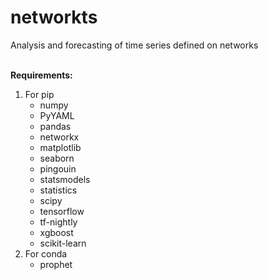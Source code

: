 # networkts
Analysis and forecasting of time series defined on networks

<br>
<b>Requirements:</b>
<ol>
    <li>For pip
    <ul>
        <li>numpy</li>
        <li>PyYAML</li>
        <li>pandas</li>
        <li>networkx</li>
        <li>matplotlib</li>
        <li>seaborn</li>
        <li>pingouin</li>
        <li>statsmodels</li>
        <li>statistics</li>
        <li>scipy</li>
        <li>tensorflow</li>
        <li>tf-nightly</li>
        <li>xgboost</li>
        <li>scikit-learn</li>
    </ul></li>
    <li>For conda
        <ul>
            <li>prophet</li>
        </ul></li>
</ol>
